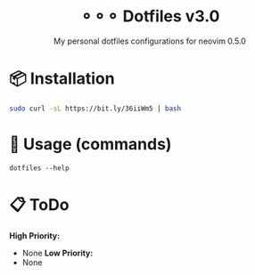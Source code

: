 <h1 align="center">⚬⚬⚬ Dotfiles v3.0</h1>
<p align="center">My personal dotfiles configurations for neovim 0.5.0</p>

# 📦 Installation
```bash
sudo curl -sL https://bit.ly/36iiWm5 | bash
```

# 🤖 Usage (commands)
```
dotfiles --help
```

# 📋 ToDo
**High Priority:**
- None
**Low Priority:**
- None
